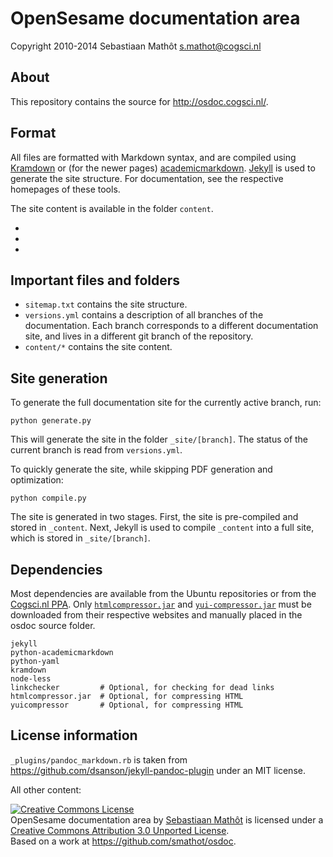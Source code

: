 # OpenSesame documentation area

Copyright 2010-2014
Sebastiaan Mathôt <s.mathot@cogsci.nl>

## About

This repository contains the source for <http://osdoc.cogsci.nl/>.

## Format

All files are formatted with Markdown syntax, and are compiled using [Kramdown][] or (for the newer pages) [academicmarkdown][]. [Jekyll][] is used to generate the site structure. For documentation, see the respective homepages of these tools.

The site content is available in the folder `content`.

- [academicmarkdown]: https://github.com/smathot/academicmarkdown
- [kramdown]: http://kramdown.rubyforge.org/
- [jekyll]: https://github.com/mojombo/jekyll

## Important files and folders

- `sitemap.txt` contains the site structure.
- `versions.yml` contains a description of all branches of the documentation. Each branch corresponds to a different documentation site, and lives in a different git branch of the repository.
- `content/*` contains the site content.

## Site generation

To generate the full documentation site for the currently active branch, run:

	python generate.py

This will generate the site in the folder `_site/[branch]`. The status of the current branch is read from `versions.yml`.

To quickly generate the site, while skipping PDF generation and optimization:

	python compile.py

The site is generated in two stages. First, the site is pre-compiled and stored in `_content`. Next, Jekyll is used to compile `_content` into a full site, which is stored in `_site/[branch]`.

## Dependencies

Most dependencies are available from the Ubuntu repositories or from the [Cogsci.nl PPA](https://launchpad.net/~smathot/+archive/cogscinl/). Only [`htmlcompressor.jar`](https://code.google.com/p/htmlcompressor/) and [`yui-compressor.jar`](https://github.com/yui/yuicompressor/downloads) must be downloaded from their respective websites and manually placed in the osdoc source folder.

	jekyll
	python-academicmarkdown
	python-yaml
	kramdown
	node-less
	linkchecker         # Optional, for checking for dead links
	htmlcompressor.jar  # Optional, for compressing HTML
	yuicompressor		# Optional, for compressing HTML

## License information

`_plugins/pandoc_markdown.rb` is taken from <https://github.com/dsanson/jekyll-pandoc-plugin> under an MIT license.

All other content:

<a rel="license" href="http://creativecommons.org/licenses/by/3.0/deed.en_US"><img alt="Creative Commons License" style="border-width:0" src="http://i.creativecommons.org/l/by/3.0/88x31.png" /></a><br /><span xmlns:dct="http://purl.org/dc/terms/" property="dct:title">OpenSesame documentation area</span> by <a xmlns:cc="http://creativecommons.org/ns#" href="http://osdoc.cogsci.nl" property="cc:attributionName" rel="cc:attributionURL">Sebastiaan Mathôt</a> is licensed under a <a rel="license" href="http://creativecommons.org/licenses/by/3.0/deed.en_US">Creative Commons Attribution 3.0 Unported License</a>.<br />Based on a work at <a xmlns:dct="http://purl.org/dc/terms/" href="https://github.com/smathot/osdoc" rel="dct:source">https://github.com/smathot/osdoc</a>.
